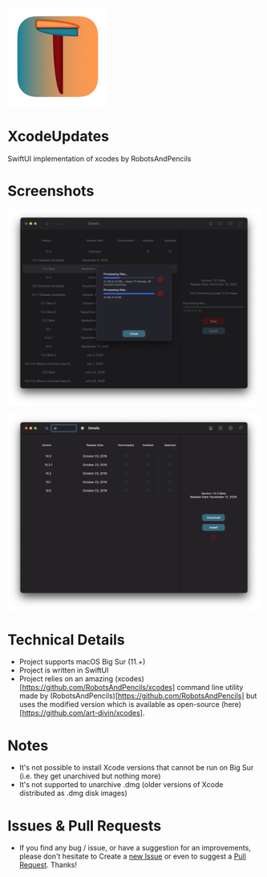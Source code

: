 <p align="left">
    <img src="AppIcon.png" width="200" max-width="90%" alt="XcodeUpdates" />
</p>

# XcodeUpdates
SwiftUI implementation of xcodes by RobotsAndPencils

# Screenshots

<p align="left">
    <img src="downloads.png" width="600" max-width="90%" alt="Downloads List" />
</p>
<p align="left">
    <img src="search.png" width="600" max-width="90%" alt="Search Functionality" />
</p>

# Technical Details
- Project supports macOS Big Sur (11.+)
- Project is written in SwiftUI
- Project relies on an amazing (xcodes)[https://github.com/RobotsAndPencils/xcodes] command line utility made by (RobotsAndPencils)[https://github.com/RobotsAndPencils] but uses the modified version which is available as open-source (here)[https://github.com/art-divin/xcodes].

# Notes
- It's not possible to install Xcode versions that cannot be run on Big Sur (i.e. they get unarchived but nothing more)
- It's not supported to unarchive .dmg (older versions of Xcode distributed as .dmg disk images)

# Issues & Pull Requests
- If you find any bug / issue, or have a suggestion for an improvements, please don't hesitate to Create a [new Issue](https://github.com/art-divin/XcodeUpdates/issues/new/choose) or even to suggest a [Pull Request](https://github.com/art-divin/XcodeUpdates/compare). Thanks!
